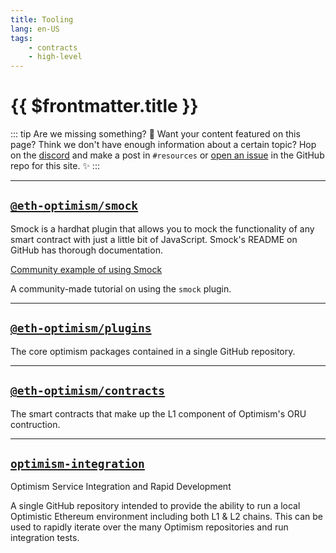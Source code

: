 ```yaml
---
title: Tooling
lang: en-US
tags:
    - contracts
    - high-level
---
```


# {{ $frontmatter.title }}

::: tip Are we missing something? 🧐
Want your content featured on this page?
Think we don't have enough information about a certain topic?
Hop on the [discord](https://discord.gg/5TaAXGn2D8) and make a post in `#resources` or [open an issue](https://github.com/ethereum-optimism/community-hub/issues) in the GitHub repo for this site. ✨
:::

---
## [`@eth-optimism/smock`](https://github.com/ethereum-optimism/smock) 
  
  Smock is a hardhat plugin that allows you to mock the functionality of any smart contract with just a little bit of JavaScript. Smock's README on GitHub has thorough documentation.
  
  [Community example of using Smock](https://soliditydeveloper.com/smock)
   
  A community-made tutorial on using the `smock` plugin.

---
## [`@eth-optimism/plugins`](https://github.com/ethereum-optimism/plugins)

  The core optimism packages contained in a single GitHub repository.

---
## [`@eth-optimism/contracts`](https://github.com/ethereum-optimism/contracts)
  
  The smart contracts that make up the L1 component of Optimism's ORU contruction.

---
## [`optimism-integration`](https://github.com/ethereum-optimism/optimism-integration)
  
   Optimism Service Integration and Rapid Development

  A single GitHub repository intended to provide the ability to run a local Optimistic Ethereum environment including both L1 & L2 chains. This can be used to rapidly iterate over the many Optimism repositories and run integration tests.